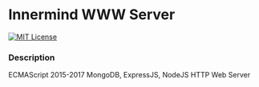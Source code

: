 # Innermind WWW Server
[![MIT License][license-image]][license-url]

### Description
ECMAScript 2015-2017 MongoDB, ExpressJS, NodeJS HTTP Web Server

[license-url]: LICENSE
[license-image]: http://img.shields.io/badge/license-MIT-000000.svg?style=flat-square